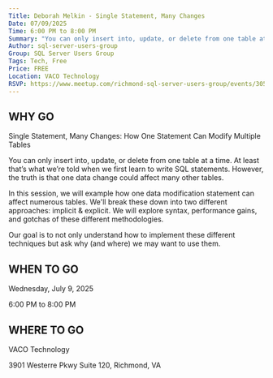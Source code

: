 ```yaml
---
Title: Deborah Melkin - Single Statement, Many Changes
Date: 07/09/2025
Time: 6:00 PM to 8:00 PM
Summary: "You can only insert into, update, or delete from one table at a time. At least that's what we're told when we first learn to write SQL statements. However, the truth is that one data change could affect many other tables."
Author: sql-server-users-group
Group: SQL Server Users Group
Tags: Tech, Free
Price: FREE
Location: VACO Technology
RSVP: https://www.meetup.com/richmond-sql-server-users-group/events/305796705/?action=rsvp
---
```


## WHY GO

Single Statement, Many Changes: How One Statement Can Modify Multiple Tables

You can only insert into, update, or delete from one table at a time. At least that’s what we’re told when we first learn to write SQL statements. However, the truth is that one data change could affect many other tables.

In this session, we will example how one data modification statement can affect numerous tables. We'll break these down into two different approaches: implicit & explicit. We will explore syntax, performance gains, and gotchas of these different methodologies.

Our goal is to not only understand how to implement these different techniques but ask why (and where) we may want to use them.

## WHEN TO GO

Wednesday, July 9, 2025

6:00 PM to 8:00 PM

## WHERE TO GO

VACO Technology

3901 Westerre Pkwy Suite 120, Richmond, VA
